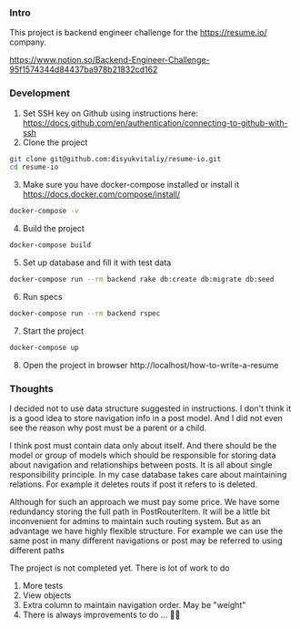 ### Intro

This project is backend engineer challenge for the https://resume.io/ company.

https://www.notion.so/Backend-Engineer-Challenge-95f1574344d84437ba978b21832cd162

### Development

1. Set SSH key on Github using instructions here: https://docs.github.com/en/authentication/connecting-to-github-with-ssh
2. Clone the project

```sh
git clone git@github.com:disyukvitaliy/resume-io.git
cd resume-io
```

3. Make sure you have docker-compose installed or install it https://docs.docker.com/compose/install/

```sh
docker-compose -v
```

4. Build the project

```sh
docker-compose build
```

5. Set up database and fill it with test data

```sh
docker-compose run --rm backend rake db:create db:migrate db:seed
```

6. Run specs

```sh
docker-compose run --rm backend rspec
```

7. Start the project

```sh
docker-compose up
```

8. Open the project in browser http://localhost/how-to-write-a-resume

### Thoughts

I decided not to use data structure suggested in instructions.
I don't think it is a good idea to store navigation info in a post model.
And I did not even see the reason why post must be a parent or a child.

I think post must contain data only about itself.
And there should be the model or group of models which should be responsible for storing data about navigation and relationships between posts.
It is all about single responsibility principle.
In my case database takes care about maintaining relations.
For example it deletes routs if post it refers to is deleted.

Although for such an approach we must pay some price.
We have some redundancy storing the full path in PostRouterItem.
It will be a little bit inconvenient for admins to maintain such routing system.
But as an advantage we have highly flexible structure.
For example we can use the same post in many different navigations or post may be referred to using different paths

The project is not completed yet.
There is lot of work to do
1. More tests
2. View objects
3. Extra column to maintain navigation order. May be "weight"
4. There is always improvements to do ... 🤷‍♂️